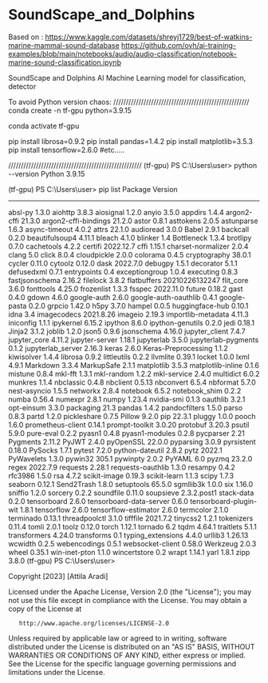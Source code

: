 # SoundScape_and_Dolphins
Based on :
https://www.kaggle.com/datasets/shreyj1729/best-of-watkins-marine-mammal-sound-database
https://github.com/ovh/ai-training-examples/blob/main/notebooks/audio/audio-classification/notebook-marine-sound-classification.ipynb

SoundScape and Dolphins AI Machine Learning model for classification, detector

To avoid Python version chaos:
//////////////////////////////////////////////////////
conda create -n tf-gpu python=3.9.15

conda activate tf-gpu

pip install librosa=0.9.2
pip install pandas=1.4.2
pip install matplotlib=3.5.3
pip install tensorflow=2.6.0
#etc.....

/////////////////////////////////////////////////////
(tf-gpu) PS C:\Users\user> python --version
Python 3.9.15




(tf-gpu) PS C:\Users\user> pip list
Package                 Version
----------------------- --------------
absl-py                 1.3.0
aiohttp                 3.8.3
aiosignal               1.2.0
anyio                   3.5.0
appdirs                 1.4.4
argon2-cffi             21.3.0
argon2-cffi-bindings    21.2.0
astor                   0.8.1
asttokens               2.0.5
astunparse              1.6.3
async-timeout           4.0.2
attrs                   22.1.0
audioread               3.0.0
Babel                   2.9.1
backcall                0.2.0
beautifulsoup4          4.11.1
bleach                  4.1.0
blinker                 1.4
Bottleneck              1.3.4
brotlipy                0.7.0
cachetools              4.2.2
certifi                 2022.12.7
cffi                    1.15.1
charset-normalizer      2.0.4
clang                   5.0
click                   8.0.4
cloudpickle             2.0.0
colorama                0.4.5
cryptography            38.0.1
cycler                  0.11.0
cytoolz                 0.12.0
dask                    2022.7.0
debugpy                 1.5.1
decorator               5.1.1
defusedxml              0.7.1
entrypoints             0.4
exceptiongroup          1.0.4
executing               0.8.3
fastjsonschema          2.16.2
filelock                3.8.2
flatbuffers             20210226132247
flit_core               3.6.0
fonttools               4.25.0
frozenlist              1.3.3
fsspec                  2022.11.0
future                  0.18.2
gast                    0.4.0
gdown                   4.6.0
google-auth             2.6.0
google-auth-oauthlib    0.4.1
google-pasta            0.2.0
grpcio                  1.42.0
h5py                    3.7.0
hampel                  0.0.5
huggingface-hub         0.10.1
idna                    3.4
imagecodecs             2021.8.26
imageio                 2.19.3
importlib-metadata      4.11.3
iniconfig               1.1.1
ipykernel               6.15.2
ipython                 8.6.0
ipython-genutils        0.2.0
jedi                    0.18.1
Jinja2                  3.1.2
joblib                  1.2.0
json5                   0.9.6
jsonschema              4.16.0
jupyter_client          7.4.7
jupyter_core            4.11.2
jupyter-server          1.18.1
jupyterlab              3.5.0
jupyterlab-pygments     0.1.2
jupyterlab_server       2.16.3
keras                   2.6.0
Keras-Preprocessing     1.1.2
kiwisolver              1.4.4
librosa                 0.9.2
littleutils             0.2.2
llvmlite                0.39.1
locket                  1.0.0
lxml                    4.9.1
Markdown                3.3.4
MarkupSafe              2.1.1
matplotlib              3.5.3
matplotlib-inline       0.1.6
mistune                 0.8.4
mkl-fft                 1.3.1
mkl-random              1.2.2
mkl-service             2.4.0
multidict               6.0.2
munkres                 1.1.4
nbclassic               0.4.8
nbclient                0.5.13
nbconvert               6.5.4
nbformat                5.7.0
nest-asyncio            1.5.5
networkx                2.8.4
notebook                6.5.2
notebook_shim           0.2.2
numba                   0.56.4
numexpr                 2.8.1
numpy                   1.23.4
nvidia-smi              0.1.3
oauthlib                3.2.1
opt-einsum              3.3.0
packaging               21.3
pandas                  1.4.2
pandocfilters           1.5.0
parso                   0.8.3
partd                   1.2.0
pickleshare             0.7.5
Pillow                  9.2.0
pip                     22.3.1
pluggy                  1.0.0
pooch                   1.6.0
prometheus-client       0.14.1
prompt-toolkit          3.0.20
protobuf                3.20.3
psutil                  5.9.0
pure-eval               0.2.2
pyasn1                  0.4.8
pyasn1-modules          0.2.8
pycparser               2.21
Pygments                2.11.2
PyJWT                   2.4.0
pyOpenSSL               22.0.0
pyparsing               3.0.9
pyrsistent              0.18.0
PySocks                 1.7.1
pytest                  7.2.0
python-dateutil         2.8.2
pytz                    2022.1
PyWavelets              1.3.0
pywin32                 305.1
pywinpty                2.0.2
PyYAML                  6.0
pyzmq                   23.2.0
regex                   2022.7.9
requests                2.28.1
requests-oauthlib       1.3.0
resampy                 0.4.2
rfc3986                 1.5.0
rsa                     4.7.2
scikit-image            0.19.3
scikit-learn            1.1.3
scipy                   1.7.3
seaborn                 0.12.1
Send2Trash              1.8.0
setuptools              65.5.0
sgmllib3k               1.0.0
six                     1.16.0
sniffio                 1.2.0
sorcery                 0.2.2
soundfile               0.11.0
soupsieve               2.3.2.post1
stack-data              0.2.0
tensorboard             2.6.0
tensorboard-data-server 0.6.0
tensorboard-plugin-wit  1.8.1
tensorflow              2.6.0
tensorflow-estimator    2.6.0
termcolor               2.1.0
terminado               0.13.1
threadpoolctl           3.1.0
tifffile                2021.7.2
tinycss2                1.2.1
tokenizers              0.11.4
tomli                   2.0.1
toolz                   0.12.0
torch                   1.12.1
tornado                 6.2
tqdm                    4.64.1
traitlets               5.1.1
transformers            4.24.0
transforms              0.1
typing_extensions       4.4.0
urllib3                 1.26.13
wcwidth                 0.2.5
webencodings            0.5.1
websocket-client        0.58.0
Werkzeug                2.0.3
wheel                   0.35.1
win-inet-pton           1.1.0
wincertstore            0.2
wrapt                   1.14.1
yarl                    1.8.1
zipp                    3.8.0
(tf-gpu) PS C:\Users\user>



 Copyright [2023] [Attila Aradi]

   Licensed under the Apache License, Version 2.0 (the "License");
   you may not use this file except in compliance with the License.
   You may obtain a copy of the License at

       http://www.apache.org/licenses/LICENSE-2.0

   Unless required by applicable law or agreed to in writing, software
   distributed under the License is distributed on an "AS IS" BASIS,
   WITHOUT WARRANTIES OR CONDITIONS OF ANY KIND, either express or implied.
   See the License for the specific language governing permissions and
   limitations under the License.
